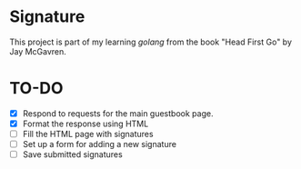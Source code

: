 # Signature

This project is part of my learning *golang* from the book "Head First Go" by Jay McGavren.

# TO-DO

- [x] Respond to requests for the main guestbook page.
- [x] Format the response using HTML
- [ ] Fill the HTML page with signatures
- [ ] Set up a form for adding a new signature
- [ ] Save submitted signatures
